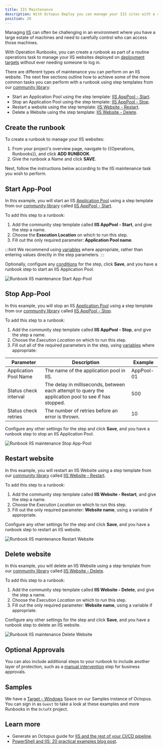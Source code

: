 ```yaml
---
title: IIS Maintenance
description: With Octopus Deploy you can manage your IIS sites with a runbook as part of a routine operations task.
position: 20
---
```


Managing [IIS](https://docs.microsoft.com/en-us/iis/get-started/introduction-to-iis/iis-web-server-overview) can often be challenging in an environment where you have a large estate of machines and need to carefully control who can access those machines.

With Operation Runbooks, you can create a runbook as part of a routine operations task to manage your IIS websites deployed on [deployment targets](/docs/octopus-concepts/deployment-targets.md) without ever needing someone to log in.

There are different types of maintenance you can perform on an IIS website. The next few sections outline how to achieve some of the more common tasks you can perform with a runbook using step templates from our [community library](/docs/deployment-process/steps/community-step-templates.md):

- Start an Application Pool using the step template: [IIS AppPool - Start](https://library.octopus.com/step-templates/9db77671-0fe3-4aef-a014-551bf1e5e7ab/actiontemplate-iis-apppool-start).
- Stop an Application Pool using the step template: [IIS AppPool - Stop](https://library.octopus.com/step-templates/3aaf34a5-90eb-4ea1-95db-15ec93c1e54d/actiontemplate-iis-apppool-stop).
- Restart a website using the step template: [IIS Website - Restart](https://library.octopus.com/step-templates/6a17bd83-ef96-4c22-b212-91a89ca92fe6/actiontemplate-iis-website-restart).
- Delete a Website using the step template: [IIS Website - Delete](https://library.octopus.com/step-templates/a032159b-0742-4982-95f4-59877a31fba3/actiontemplate-iis-website-delete).

## Create the runbook

To create a runbook to manage your IIS websites:

1. From your project's overview page, navigate to {{Operations, Runbooks}}, and click **ADD RUNBOOK**.
1. Give the runbook a Name and click **SAVE**.

Next, follow the instructions below according to the IIS maintenance task you wish to perform.

## Start App-Pool

In this example, you will start an IIS [Application Pool](https://docs.microsoft.com/en-us/iis/configuration/system.applicationhost/applicationpools/) using a step template from our [community library](/docs/deployment-process/steps/community-step-templates.md) called [IIS AppPool - Start](https://library.octopus.com/step-templates/9db77671-0fe3-4aef-a014-551bf1e5e7ab/actiontemplate-iis-apppool-start). 

To add this step to a runbook:

1. Add the community step template called **IIS AppPool - Start**, and give the step a name.
1. Choose the **Execution Location** on which to run this step.
1. Fill out the only required parameter: **Application Pool name**. 

:::hint
We recommend using [variables](/docs/projects/variables/index.md) where appropriate, rather than entering values directly in the step parameters.
:::

Optionally, configure any [conditions](/docs/deployment-process/conditions/index.md) for the step, click **Save**, and you have a runbook step to start an IIS Application Pool.

![Runbook IIS maintenance Start App-Pool](images/iis-maintenance-start-app-pool.png "width=500")

## Stop App-Pool

In this example, you will stop an IIS [Application Pool](https://docs.microsoft.com/en-us/iis/configuration/system.applicationhost/applicationpools/) using a step template from our [community library](/docs/deployment-process/steps/community-step-templates.md) called [IIS AppPool - Stop](https://library.octopus.com/step-templates/3aaf34a5-90eb-4ea1-95db-15ec93c1e54d/actiontemplate-iis-apppool-stop). 

To add this step to a runbook:

1. Add the community step template called **IIS AppPool - Stop**, and give the step a name.
1. Choose the *Execution Location* on which to run this step.
1. Fill out all of the required parameters in the step, using [variables](/docs/projects/variables/index.md) where appropriate:

| Parameter  | Description | Example |
| ------------- | ------------- | ------------- |
| Application Pool Name | The name of the application pool in IIS. | AppPool-01 |
| Status check interval | The delay in milliseconds, between each attempt to query the application pool to see if has stopped. | 500 |
| Status check retries | The number of retries before an error is thrown. | 10 |

Configure any other settings for the step and click **Save**, and you have a runbook step to stop an IIS Application Pool.

![Runbook IIS maintenance Stop App-Pool](images/iis-maintenance-stop-app-pool.png "width=500")

## Restart website

In this example, you will restart an IIS Website using a step template from our [community library](/docs/deployment-process/steps/community-step-templates.md) called [IIS Website - Restart](https://library.octopus.com/step-templates/6a17bd83-ef96-4c22-b212-91a89ca92fe6/actiontemplate-iis-website-restart). 

To add this step to a runbook:

1. Add the community step template called **IIS Website - Restart**, and give the step a name.
1. Choose the *Execution Location* on which to run this step.
1. Fill out the only required parameter: **Website name**, using a variable if appropriate.

Configure any other settings for the step and click **Save**, and you have a runbook step to restart an IIS website.

![Runbook IIS maintenance Restart Website](images/iis-maintenance-restart-website.png "width=500")

## Delete website

In this example, you will delete an IIS Website using a step template from our [community library](/docs/deployment-process/steps/community-step-templates.md) called [IIS Website - Delete](https://library.octopus.com/step-templates/a032159b-0742-4982-95f4-59877a31fba3/actiontemplate-iis-website-delete). 

To add this step to a runbook:

1. Add the community step template called **IIS Website - Delete**, and give the step a name.
1. Choose the *Execution Location* on which to run this step.
1. Fill out the only required parameter: **Website name**, using a variable if appropriate.

Configure any other settings for the step and click **Save**, and you have a runbook step to delete an IIS website.

![Runbook IIS maintenance Delete Website](images/iis-maintenance-delete-website.png "width=500")

## Optional Approvals

You can also include additional steps to your runbook to include another layer of protection, such as a [manual intervention](/docs/deployment-process/steps/manual-intervention-and-approvals.md) step for business approvals. 

## Samples

We have a [Target - Windows](https://g.octopushq.com/TargetWindowsSamplesSpace) Space on our Samples instance of Octopus. You can sign in as `Guest` to take a look at these examples and more Runbooks in the `OctoFX` project.

## Learn more

- Generate an Octopus guide for [IIS and the rest of your CI/CD pipeline](https://octopus.com/docs/guides?destination=IIS).
- [PowerShell and IIS: 20 practical examples blog post](https://octopus.com/blog/iis-powershell).
